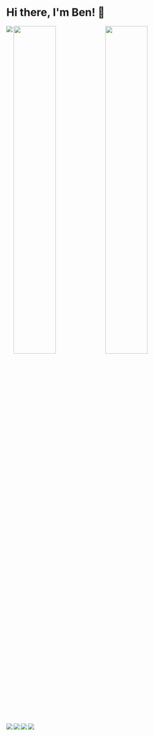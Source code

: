 # Hi there, I'm Ben! 👋

<img align="center" width="47%" src="https://github-readme-stats.vercel.app/api?username=bdburdett&show_icons=true&theme=dark" />


<img align="center" width="47%" src="https://github-readme-stats.vercel.app/api/top-langs/?username=bdburdett&layout=compact" />



<img align="left" src="https://img.shields.io/badge/python-3670A0?style=for-the-badge&logo=python&logoColor=ffdd54" />
<img align="left" src="https://img.shields.io/badge/javascript-%23323330.svg?style=for-the-badge&logo=javascript&logoColor=%23F7DF1E" />
<img align="left" src="https://img.shields.io/badge/c-%2300599C.svg?style=for-the-badge&logo=c&logoColor=white" />
<img align="left" src="https://img.shields.io/badge/html5-%23E34F26.svg?style=for-the-badge&logo=html5&logoColor=white" />
<img align="left" src="https://img.shields.io/badge/css3-%231572B6.svg?style=for-the-badge&logo=css3&logoColor=white" />


